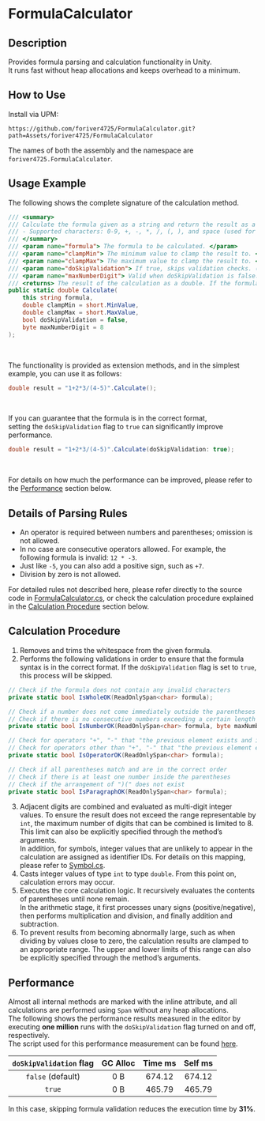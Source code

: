 # FormulaCalculator

## Description
Provides formula parsing and calculation functionality in Unity.<br/>
It runs fast without heap allocations and keeps overhead to a minimum.<br/>

## How to Use
Install via UPM: 
```
https://github.com/foriver4725/FormulaCalculator.git?path=Assets/foriver4725/FormulaCalculator
```
The names of both the assembly and the namespace are `foriver4725.FormulaCalculator`.

## Usage Example
The following shows the complete signature of the calculation method.
```cs
/// <summary>
/// Calculate the formula given as a string and return the result as a double.<br/>
/// - Supported characters: 0-9, +, -, *, /, (, ), and space (used for ignoring).<br/>
/// </summary>
/// <param name="formula"> The formula to be calculated. </param>
/// <param name="clampMin"> The minimum value to clamp the result to. </param>
/// <param name="clampMax"> The maximum value to clamp the result to. </param>
/// <param name="doSkipValidation"> If true, skips validation checks. (Be careful!) </param>
/// <param name="maxNumberDigit"> Valid when doSkipValidation is false.<br/>The maximum number of digits allowed when concatenating numbers (as long as it remains within the range of int). </param>
/// <returns> The result of the calculation as a double. If the formula is invalid or an error occurs during calculation (such as division by zero), returns double.NaN. </returns>
public static double Calculate(
    this string formula,
    double clampMin = short.MinValue,
    double clampMax = short.MaxValue,
    bool doSkipValidation = false,
    byte maxNumberDigit = 8
);
```

<br/>

The functionality is provided as extension methods, and in the simplest example, you can use it as follows:
```cs
double result = "1+2*3/(4-5)".Calculate();
```

<br/>

If you can guarantee that the formula is in the correct format,<br/>
setting the `doSkipValidation` flag to `true` can significantly improve performance.
```cs
double result = "1+2*3/(4-5)".Calculate(doSkipValidation: true);
```

<br/>

For details on how much the performance can be improved, please refer to the [Performance](https://github.com/foriver4725/FormulaCalculator#performance) section below.

## Details of Parsing Rules
- An operator is required between numbers and parentheses; omission is not allowed.
- In no case are consecutive operators allowed. For example, the following formula is invalid: `12 * -3`.
- Just like `-5`, you can also add a positive sign, such as `+7`.
- Division by zero is not allowed.

For detailed rules not described here, please refer directly to the source code in [FormulaCalculator.cs](https://github.com/foriver4725/FormulaCalculator/blob/main/Assets/foriver4725/FormulaCalculator/FormulaCalculator.cs), or check the calculation procedure explained in the [Calculation Procedure](https://github.com/foriver4725/FormulaCalculator#calculation-procedure) section below.

## Calculation Procedure
1. Removes and trims the whitespace from the given formula.
2. Performs the following validations in order to ensure that the formula syntax is in the correct format. If the `doSkipValidation` flag is set to `true`, this process will be skipped.
```cs
// Check if the formula does not contain any invalid characters
private static bool IsWholeOK(ReadOnlySpan<char> formula);

// Check if a number does not come immediately outside the parentheses
// Check if there is no consecutive numbers exceeding a certain length
private static bool IsNumberOK(ReadOnlySpan<char> formula, byte maxNumberDigit);

// Check for operators "+", "-" that "the previous element exists and is either a number, '(', or ')', or the previous element does not exist" and "the next element exists and is either a number or '('"
// Check for operators other than "+", "-" that "the previous element exists and is either a number or ')'" and "the next element exists and is either a number or '('"
private static bool IsOperatorOK(ReadOnlySpan<char> formula);

// Check if all parentheses match and are in the correct order
// Check if there is at least one number inside the parentheses
// Check if the arrangement of ")(" does not exist
private static bool IsParagraphOK(ReadOnlySpan<char> formula);
```
3. Adjacent digits are combined and evaluated as multi-digit integer values. To ensure the result does not exceed the range representable by `int`, the maximum number of digits that can be combined is limited to 8. This limit can also be explicitly specified through the method’s arguments.<br/>In addition, for symbols, integer values that are unlikely to appear in the calculation are assigned as identifier IDs. For details on this mapping, please refer to [Symbol.cs](https://github.com/foriver4725/FormulaCalculator/blob/main/Assets/foriver4725/FormulaCalculator/Symbol.cs).
4. Casts integer values of type `int` to type `double`. From this point on, calculation errors may occur.
5. Executes the core calculation logic. It recursively evaluates the contents of parentheses until none remain.<br/>In the arithmetic stage, it first processes unary signs (positive/negative), then performs multiplication and division, and finally addition and subtraction.
6. To prevent results from becoming abnormally large, such as when dividing by values close to zero, the calculation results are clamped to an appropriate range. The upper and lower limits of this range can also be explicitly specified through the method’s arguments.

## Performance
Almost all internal methods are marked with the inline attribute, and all calculations are performed using `Span` without any heap allocations.<br/>
The following shows the performance results measured in the editor by executing **one million** runs with the `doSkipValidation` flag turned on and off, respectively.<br/>
The script used for this performance measurement can be found [here](https://github.com/foriver4725/FormulaCalculator/blob/main/Assets/foriver4725/Profiling/GameManager.cs).

| `doSkipValidation` flag | GC Alloc | Time ms | Self ms |
| :---: | :---: | :---: | :---: |
| `false` (default) | 0 B | 674.12 | 674.12 |
| `true` | 0 B | 465.79 | 465.79 |

In this case, skipping formula validation reduces the execution time by **31%**.
